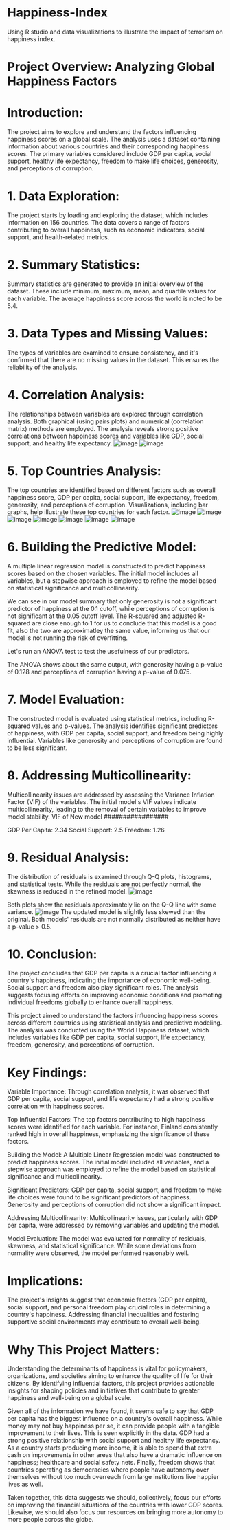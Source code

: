 # Happiness-Index
Using R studio and data visualizations to illustrate the impact of terrorism on happiness index.

# Project Overview: Analyzing Global Happiness Factors

# Introduction:
The project aims to explore and understand the factors influencing happiness scores on a global scale. The analysis uses a dataset containing information about various countries and their corresponding happiness scores. The primary variables considered include GDP per capita, social support, healthy life expectancy, freedom to make life choices, generosity, and perceptions of corruption.

# 1. Data Exploration:
The project starts by loading and exploring the dataset, which includes information on 156 countries. The data covers a range of factors contributing to overall happiness, such as economic indicators, social support, and health-related metrics.

# 2. Summary Statistics:
Summary statistics are generated to provide an initial overview of the dataset. These include minimum, maximum, mean, and quartile values for each variable. The average happiness score across the world is noted to be 5.4.

# 3. Data Types and Missing Values:
The types of variables are examined to ensure consistency, and it's confirmed that there are no missing values in the dataset. This ensures the reliability of the analysis.

# 4. Correlation Analysis:
The relationships between variables are explored through correlation analysis. Both graphical (using pairs plots) and numerical (correlation matrix) methods are employed. The analysis reveals strong positive correlations between happiness scores and variables like GDP, social support, and healthy life expectancy.
![image](https://github.com/avijani/Happiness-Index/assets/123911009/0ca78f7b-9e61-4a87-9f7e-d81111f099cc)
![image](https://github.com/avijani/Happiness-Index/assets/123911009/05e291ae-160d-4698-83cb-cff78ce0b846)


# 5. Top Countries Analysis:
The top countries are identified based on different factors such as overall happiness score, GDP per capita, social support, life expectancy, freedom, generosity, and perceptions of corruption. Visualizations, including bar graphs, help illustrate these top countries for each factor.
![image](https://github.com/avijani/Happiness-Index/assets/123911009/7675fcfb-58dd-4515-9fe3-bed36eff233d)
![image](https://github.com/avijani/Happiness-Index/assets/123911009/c2e6f8ec-847a-4bb8-a105-471f26633cc6)
![image](https://github.com/avijani/Happiness-Index/assets/123911009/91ba8fc3-7394-4232-92f2-759999ed8580)
![image](https://github.com/avijani/Happiness-Index/assets/123911009/155726f1-1b87-446e-b9e0-6cdc735da999)
![image](https://github.com/avijani/Happiness-Index/assets/123911009/6110ff39-b85d-4087-83ad-9d20b46cdac3)
![image](https://github.com/avijani/Happiness-Index/assets/123911009/5960287d-a3bd-4307-af5f-5a675b8a5ed9)
![image](https://github.com/avijani/Happiness-Index/assets/123911009/923ecc05-960a-453f-a8d9-fe4006a0809a)


# 6. Building the Predictive Model:
A multiple linear regression model is constructed to predict happiness scores based on the chosen variables. The initial model includes all variables, but a stepwise approach is employed to refine the model based on statistical significance and multicollinearity.

We can see in our model summary that only generosity is not a significant predictor of happiness at the 0.1 cutoff, while perceptions of corruption is not significant at the 0.05 cutoff level. The R-squared and adjusted R-squared are close enough to 1 for us to conclude that this model is a good fit, also the two are approximatley the same value, informing us that our model is not running the risk of overfitting.

Let's run an ANOVA test to test the usefulness of our predictors.

The ANOVA shows about the same output, with generosity having a p-value of 0.128 and perceptions of corruption having a p-value of 0.075.

# 7. Model Evaluation:
The constructed model is evaluated using statistical metrics, including R-squared values and p-values. The analysis identifies significant predictors of happiness, with GDP per capita, social support, and freedom being highly influential. Variables like generosity and perceptions of corruption are found to be less significant.

# 8. Addressing Multicollinearity:
Multicollinearity issues are addressed by assessing the Variance Inflation Factor (VIF) of the variables. The initial model's VIF values indicate multicollinearity, leading to the removal of certain variables to improve model stability.
VIF of New model
#################

GDP Per Capita:  2.34
Social Support:  2.5
Freedom:  1.26
# 9. Residual Analysis:
The distribution of residuals is examined through Q-Q plots, histograms, and statistical tests. While the residuals are not perfectly normal, the skewness is reduced in the refined model.
![image](https://github.com/avijani/Happiness-Index/assets/123911009/21350c92-ab5b-486f-b238-494cc6b087b5)

Both plots show the residuals approximately lie on the Q-Q line with some variance.
![image](https://github.com/avijani/Happiness-Index/assets/123911009/23c20e67-7968-440f-b913-3173a2e31e8b)
The updated model is slightly less skewed than the original.
Both models' residuals are not normally distributed as neither have a p-value > 0.5.


# 10. Conclusion:
The project concludes that GDP per capita is a crucial factor influencing a country's happiness, indicating the importance of economic well-being. Social support and freedom also play significant roles. The analysis suggests focusing efforts on improving economic conditions and promoting individual freedoms globally to enhance overall happiness.

This project aimed to understand the factors influencing happiness scores across different countries using statistical analysis and predictive modeling. The analysis was conducted using the World Happiness dataset, which includes variables like GDP per capita, social support, life expectancy, freedom, generosity, and perceptions of corruption.

# Key Findings:

Variable Importance: Through correlation analysis, it was observed that GDP per capita, social support, and life expectancy had a strong positive correlation with happiness scores.

 Top Influential Factors: The top factors contributing to high happiness scores were identified for each variable. For instance, Finland consistently ranked high in overall happiness, emphasizing the significance of these factors.

Building the Model: A Multiple Linear Regression model was constructed to predict happiness scores. The initial model included all variables, and a stepwise approach was employed to refine the model based on statistical significance and multicollinearity.

Significant Predictors: GDP per capita, social support, and freedom to make life choices were found to be significant predictors of happiness. Generosity and perceptions of corruption did not show a significant impact.

Addressing Multicollinearity: Multicollinearity issues, particularly with GDP per capita, were addressed by removing variables and updating the model.

Model Evaluation: The model was evaluated for normality of residuals, skewness, and statistical significance. While some deviations from normality were observed, the model performed reasonably well.

# Implications:

The project's insights suggest that economic factors (GDP per capita), social support, and personal freedom play crucial roles in determining a country's happiness. Addressing financial inequalities and fostering supportive social environments may contribute to overall well-being.

# Why This Project Matters:

Understanding the determinants of happiness is vital for policymakers, organizations, and societies aiming to enhance the quality of life for their citizens. By identifying influential factors, this project provides actionable insights for shaping policies and initiatives that contribute to greater happiness and well-being on a global scale.

Given all of the infomration we have found, it seems safe to say that GDP per capita has the biggest influence on a country's overall happiness. While money may not buy happiness per se, it can provide people with a tangible improvement to their lives. This is seen explicitly in the data. GDP had a strong positive relationship with social support and healthy life expectancy. As a country starts producing more income, it is able to spend that extra cash on improvements in other areas that also have a dramatic influence on happiness; healthcare and social safety nets. Finally, freedom shows that countries operating as democracies where people have autonomy over themselves without too much overreach from large institutions live happier lives as well.

Taken together, this data suggests we should, collectively, focus our efforts on improving the financial situations of the countries with lower GDP scores. Likewise, we should also focus our resources on bringing more autonomy to more people across the globe.

